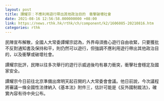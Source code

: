 ```yaml
---
layout: post
title: 譚耀宗：不應利用遊行帶出其他政治目的　衝擊破壞社會
date: 2021-08-16 12:56:58.000000000 +08:00
link: https://news.rthk.hk/rthk/ch/component/k2/1606085-20210816.htm
categories: rthk
---
```


民陣宣布解散，全國人大常委譚耀宗認為，外界毋須擔心遊行自由收緊，只要獲批不反對通知書及保持和平，則仍然可以遊行，但強調不應利用遊行帶出其他政治目的，以及衝擊或破壞社會。

譚耀宗批評，民陣以往多次舉行的遊行示威過後均有暴力衝突，衝擊社會穩定及國家安全。

譚耀宗今日前往北京準備出席明天起召開的人大常委會會議。他日前說，今次議程將審議一條全國性法律納入《基本法》附件三，估計可能是《反外國制裁法》，確實內容有待中央公布。
